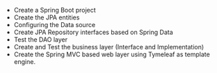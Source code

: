 - Create a Spring Boot project
- Create the JPA entities
- Configuring the Data source
- Create JPA Repository interfaces based on Spring Data
- Test the DAO layer
- Create and Test the business layer (Interface and Implementation)
- Create the Spring MVC based web layer using Tymeleaf as template engine.
